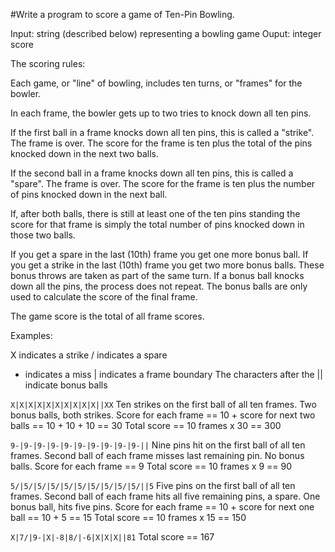 #Write a program to score a game of Ten-Pin Bowling.

Input: string (described below) representing a bowling game
Ouput: integer score

The scoring rules:

Each game, or "line" of bowling, includes ten turns, 
or "frames" for the bowler.

In each frame, the bowler gets up to two tries to 
knock down all ten pins.

If the first ball in a frame knocks down all ten pins,
this is called a "strike". The frame is over. The score 
for the frame is ten plus the total of the pins knocked 
down in the next two balls.

If the second ball in a frame knocks down all ten pins, 
this is called a "spare". The frame is over. The score 
for the frame is ten plus the number of pins knocked 
down in the next ball.

If, after both balls, there is still at least one of the
ten pins standing the score for that frame is simply
the total number of pins knocked down in those two balls.

If you get a spare in the last (10th) frame you get one 
more bonus ball. If you get a strike in the last (10th) 
frame you get two more bonus balls.
These bonus throws are taken as part of the same turn. 
If a bonus ball knocks down all the pins, the process 
does not repeat. The bonus balls are only used to 
calculate the score of the final frame.

The game score is the total of all frame scores.

Examples:

X indicates a strike
/ indicates a spare
- indicates a miss
| indicates a frame boundary
The characters after the || indicate bonus balls

`X|X|X|X|X|X|X|X|X|X||XX`
Ten strikes on the first ball of all ten frames.
Two bonus balls, both strikes.
Score for each frame == 10 + score for next two 
balls == 10 + 10 + 10 == 30
Total score == 10 frames x 30 == 300

`9-|9-|9-|9-|9-|9-|9-|9-|9-|9-||`
Nine pins hit on the first ball of all ten frames.
Second ball of each frame misses last remaining pin.
No bonus balls.
Score for each frame == 9
Total score == 10 frames x 9 == 90

`5/|5/|5/|5/|5/|5/|5/|5/|5/|5/||5`
Five pins on the first ball of all ten frames.
Second ball of each frame hits all five remaining
pins, a spare.
One bonus ball, hits five pins.
Score for each frame == 10 + score for next one
ball == 10 + 5 == 15
Total score == 10 frames x 15 == 150

`X|7/|9-|X|-8|8/|-6|X|X|X||81`
Total score == 167


